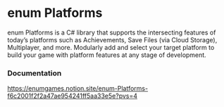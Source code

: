 # enum Platforms
enum Platforms is a C# library that supports the intersecting features of today’s platforms such as Achievements, Save Files (via Cloud Storage), Multiplayer, and more. Modularly add and select your target platform to build your game with platform features at any stage of development.

### Documentation
https://enumgames.notion.site/enum-Platforms-f6c2001f2f2a47ae954241ff5aa33e5e?pvs=4
